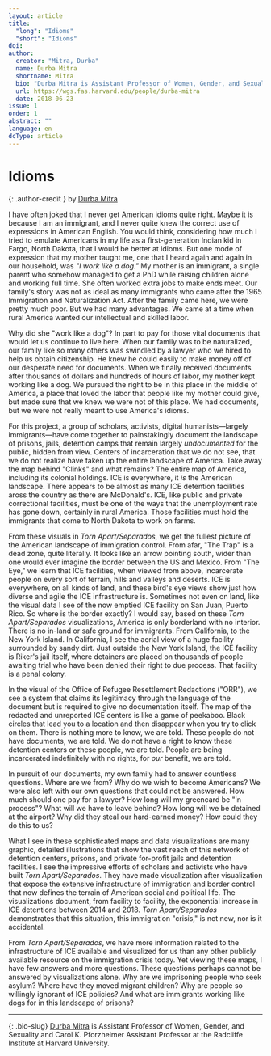 ```yaml
---
layout: article
title: 
  "long": "Idioms"
  "short": "Idioms"
doi:
author: 
  creator: "Mitra, Durba"
  name: Durba Mitra
  shortname: Mitra
  bio: "Durba Mitra is Assistant Professor of Women, Gender, and Sexuality and Carol K. Pforzheimer Assistant Professor at the Radcliffe Institute at Harvard University."
  url: https://wgs.fas.harvard.edu/people/durba-mitra
  date: 2018-06-23
issue: 1
order: 1
abstract: ""
language: en
dcType: article
---
```


# Idioms

{: .author-credit }
by [Durba Mitra](https://wgs.fas.harvard.edu/people/durba-mitra)

I have often joked that I never get American idioms quite right. Maybe it is because I am an immigrant, and I never quite knew the correct use of expressions in American English. You would think, considering how much I tried to emulate Americans in my life as a first-generation Indian kid in Fargo, North Dakota, that I would be better at idioms. But one mode of expression that my mother taught me, one that I heard again and again in our household, was *"I work like a dog."* My mother is an immigrant, a single parent who somehow managed to get a PhD while raising children alone and working full time. She often worked extra jobs to make ends meet. Our family's story was not as ideal as many immigrants who came after the 1965 Immigration and Naturalization Act. After the family came here, we were pretty much poor. But we had many advantages. We came at a time when rural America wanted our intellectual and skilled labor.

Why did she "work like a dog"? In part to pay for those vital documents that would let us continue to live here. When our family was to be naturalized, our family like so many others was swindled by a lawyer who we hired to help us obtain citizenship. He knew he could easily to make money off of our desperate need for documents. When we finally received documents after thousands of dollars and hundreds of hours of labor, my mother kept working like a dog. We pursued the right to be in this place in the middle of America, a place that loved the labor that people like my mother could give, but made sure that we knew we were not of this place. We had documents, but we were not really meant to use America's idioms.

For this project, a group of scholars, activists, digital humanists—largely immigrants—have come together to painstakingly document the landscape of prisons, jails, detention camps that remain largely *undocumented* for the public, hidden from view. Centers of incarceration that we do not see, that we do not realize have taken up the entire landscape of America. Take away the map behind "Clinks" and what remains? The entire map of America, including its colonial holdings. ICE is everywhere, it *is* the American landscape. There appears to be almost as many ICE detention facilities aross the country as there are McDonald's. ICE, like public and private correctional facilities, must be one of the ways that the unemployment rate has gone down, certainly in rural America. Those facilities must hold the immigrants that come to North Dakota to work on farms. 

From these visuals in *Torn Apart/Separados*, we get the fullest picture of the American landscape of immigration control. From afar, "The Trap" is a dead zone, quite literally. It looks like an arrow pointing south, wider than one would ever imagine the border between the US and Mexico. From "The Eye," we learn that ICE facilities, when viewed from above, incarcerate people on every sort of terrain, hills and valleys and deserts. ICE is everywhere, on all kinds of land, and these bird's eye views show just how diverse and agile the ICE infrastructure is. Sometimes not even on land, like the visual data I see of the now emptied ICE facility on San Juan, Puerto Rico. So where is the border exactly? I would say, based on these *Torn Apart/Separados* visualizations, America is only borderland with no interior. There is no in-land or safe ground for immigrants. From California, to the New York Island. In California, I see the aerial view of a huge facility surrounded by sandy dirt. Just outside the New York Island, the ICE facility is Riker's jail itself, where detainers are placed on thousands of people awaiting trial who have been denied their right to due process. That facility is a penal colony.

In the visual of the Office of Refugee Resettlement Redactions ("ORR"), we see a system that claims its legitimacy through the language of the document but is required to give no documentation itself. The map of the redacted and unreported ICE centers is like a game of peekaboo. Black circles that lead you to a location and then disappear when you try to click on them. There is nothing more to know, we are told. These people do not have documents, we are told. We do not have a right to know these detention centers or these people, we are told. People are being incarcerated indefinitely with no rights, for *our* benefit, we are told. 

In pursuit of our documents, my own family had to answer countless questions. Where are we from? Why do we wish to become Americans? We were also left with our own questions that could not be answered. How much should one pay for a lawyer? How long will my greencard be "in process"? What will we have to leave behind? How long will we be detained at the airport? Why did they steal our hard-earned money? How could they do this to us?

What I see in these sophisticated maps and data visualizations are many graphic, detailed illustrations that show the vast reach of this network of detention centers, prisons, and private for-profit jails and detention facilities. I see the impressive efforts of scholars and activists who have built *Torn Apart/Separados*. They have made visualization after visualization that expose the extensive infrastructure of immigration and border control that now defines the terrain of American social and political life. The visualizations document, from facility to facility, the exponential increase in ICE detentions between 2014 and 2018. *Torn Apart/Separados* demonstrates that this situation, this immigration "crisis," is not new, nor is it accidental. 

From *Torn Apart/Separados*, we have more information related to the infrastructure of ICE available and visualized for us than any other publicly available resource on the immigration crisis today. Yet viewing these maps, I have few answers and more questions. These questions perhaps cannot be answered by visualizations alone. Why are we imprisoning people who seek asylum? Where have they moved migrant children? Why are people so willingly ignorant of ICE policies? And what are immigrants working like dogs for in this landscape of prisons?

---
{: .bio-slug}
[Durba Mitra](https://wgs.fas.harvard.edu/people/durba-mitra) is Assistant Professor of Women, Gender, and Sexuality and Carol K. Pforzheimer Assistant Professor at the Radcliffe Institute at Harvard University. 
